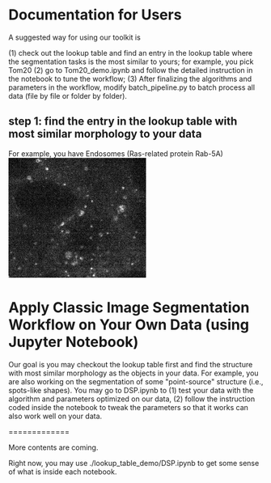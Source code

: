 # Documentation for Users

A suggested way for using our toolkit is 

(1) check out the lookup table and find an entry in the lookup table where the segmentation tasks is the most similar to yours; for example, you pick Tom20
(2) go to Tom20_demo.ipynb and follow the detailed instruction in the notebook to tune the workflow;
(3) After finalizing the algorithms and parameters in the workflow, modify batch_pipeline.py to batch process all data (file by file or folder by folder).


## step 1: find the entry in the lookup table with most similar morphology to your data

For example, you have Endosomes (Ras-related protein Rab-5A) ![rab5a raw](./rab5a_raw.jpg)

# Apply Classic Image Segmentation Workflow on Your Own Data (using Jupyter Notebook)

Our goal is you may checkout the lookup table first and find the structure with most similar morphology as the objects in your data. For example, you are also working on the segmentation of some "point-source" structure (i.e., spots-like shapes). You may go to DSP.ipynb to (1) test your data with the algorithm and parameters optimized on our data, (2) follow the instruction coded inside the notebook to tweak the parameters so that it works can also work well on your data.

=============


More contents are coming. 

Right now, you may use ./lookup_table_demo/DSP.ipynb to get some sense of what is inside each notebook. 






